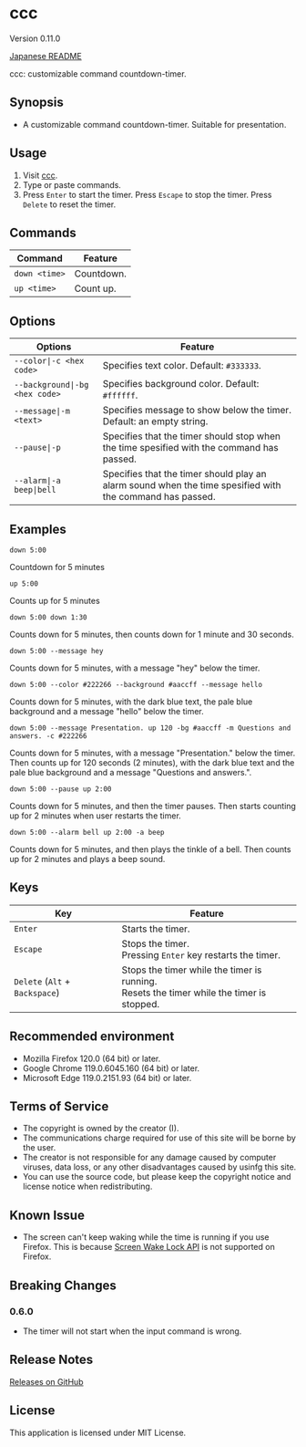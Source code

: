 # ccc

Version 0.11.0

[Japanese README](README.ja.md)

ccc: customizable command countdown-timer.

## Synopsis

- A customizable command countdown-timer. Suitable for presentation.

## Usage

1. Visit [ccc](https://taidalog.github.io/ccc/).
1. Type or paste commands.
1. Press `Enter` to start the timer. Press `Escape` to stop the timer. Press `Delete` to reset the timer.

## Commands

| Command       | Feature    |
| ------------- | ---------- |
| `down <time>` | Countdown. |
| `up <time>`   | Count up.  |

## Options

| Options                        | Feature                                                                                                  |
| ------------------------------ | -------------------------------------------------------------------------------------------------------- |
| `--color\|-c <hex code>`       | Specifies text color. Default: `#333333`.                                                                |
| `--background\|-bg <hex code>` | Specifies background color. Default: `#ffffff`.                                                          |
| `--message\|-m <text>`         | Specifies message to show below the timer. Default: an empty string.                                     |
| `--pause\|-p`                  | Specifies that the timer should stop when the time spesified with the command has passed.                |
| `--alarm\|-a beep\|bell`       | Specifies that the timer should play an alarm sound when the time spesified with the command has passed. |

## Examples

```
down 5:00
```

Countdown for 5 minutes

```
up 5:00
```

Counts up for 5 minutes

```
down 5:00 down 1:30
```

Counts down for 5 minutes, then counts down for 1 minute and 30 seconds.

```
down 5:00 --message hey
```

Counts down for 5 minutes, with a message "hey" below the timer.

```
down 5:00 --color #222266 --background #aaccff --message hello
```

Counts down for 5 minutes, with the dark blue text, the pale blue background and a message "hello" below the timer.

```
down 5:00 --message Presentation. up 120 -bg #aaccff -m Questions and answers. -c #222266
```

Counts down for 5 minutes, with a message "Presentation." below the timer. Then counts up for 120 seconds (2 minutes), with the dark blue text and the pale blue background and a message "Questions and answers.".

```
down 5:00 --pause up 2:00
```

Counts down for 5 minutes, and then the timer pauses. Then starts counting up for 2 minutes when user restarts the timer.

```
down 5:00 --alarm bell up 2:00 -a beep
```

Counts down for 5 minutes, and then plays the tinkle of a bell. Then counts up for 2 minutes and plays a beep sound.

## Keys

| Key                            | Feature                                                                                     |
| ------------------------------ | ------------------------------------------------------------------------------------------- |
| `Enter`                        | Starts the timer.                                                                           |
| `Escape`                       | Stops the timer.<br>Pressing `Enter` key restarts the timer.                                |
| `Delete` (`Alt` + `Backspace`) | Stops the timer while the timer is running.<br>Resets the timer while the timer is stopped. |

## Recommended environment

- Mozilla Firefox 120.0 (64 bit) or later.
- Google Chrome 119.0.6045.160 (64 bit) or later.
- Microsoft Edge 119.0.2151.93 (64 bit) or later.

## Terms of Service

- The copyright is owned by the creator (I).
- The communications charge required for use of this site will be borne by the user.
- The creator is not responsible for any damage caused by computer viruses, data loss, or any other disadvantages caused by usinfg this site.
- You can use the source code, but please keep the copyright notice and license notice when redistributing.

## Known Issue

- The screen can't keep waking while the time is running if you use Firefox. This is because [Screen Wake Lock API](https://developer.mozilla.org/en-US/docs/Web/API/Screen_Wake_Lock_API) is not supported on Firefox.

## Breaking Changes

### 0.6.0

- The timer will not start when the input command is wrong.

## Release Notes

[Releases on GitHub](https://github.com/taidalog/ccc/releases)

## License

This application is licensed under MIT License.
